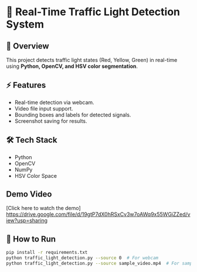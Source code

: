 # 🚦 Real-Time Traffic Light Detection System

## 📌 Overview
This project detects traffic light states (Red, Yellow, Green) in real-time using **Python, OpenCV, and HSV color segmentation**.

## ⚡ Features
- Real-time detection via webcam.
- Video file input support.
- Bounding boxes and labels for detected signals.
- Screenshot saving for results.

## 🛠️ Tech Stack
- Python
- OpenCV
- NumPy
- HSV Color Space

## Demo Video  
[Click here to watch the demo]
  https://drive.google.com/file/d/19gtP7dX0hRSxCv3w7oAWq9x55WGiZZed/view?usp=sharing

## 🚀 How to Run
```bash
pip install -r requirements.txt
python traffic_light_detection.py --source 0  # For webcam
python traffic_light_detection.py --source sample_video.mp4  # For sample video
